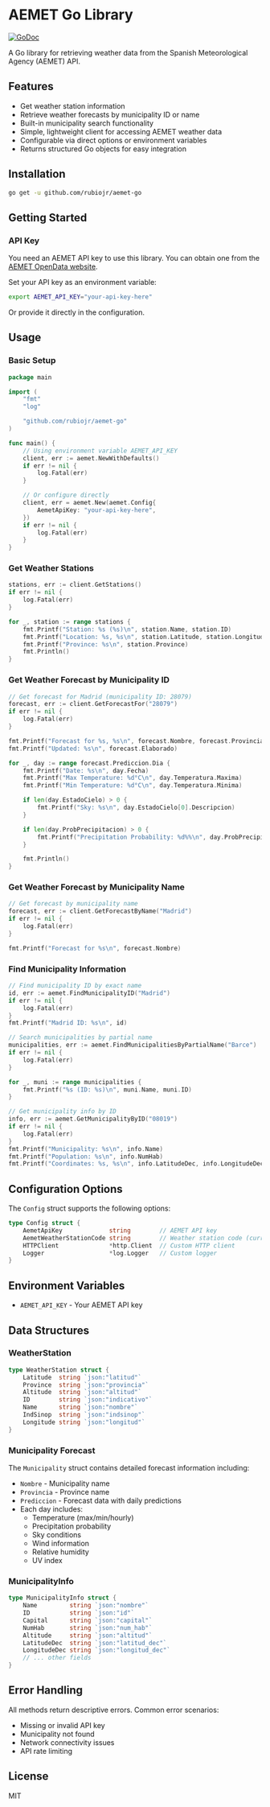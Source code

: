 # AEMET Go Library

[![GoDoc](https://godoc.org/github.com/rubiojr/aemet-go?status.svg)](https://godoc.org/github.com/rubiojr/aemet-go)

A Go library for retrieving weather data from the Spanish Meteorological Agency (AEMET) API.

## Features

- Get weather station information
- Retrieve weather forecasts by municipality ID or name
- Built-in municipality search functionality
- Simple, lightweight client for accessing AEMET weather data
- Configurable via direct options or environment variables
- Returns structured Go objects for easy integration

## Installation

```bash
go get -u github.com/rubiojr/aemet-go
```

## Getting Started

### API Key

You need an AEMET API key to use this library. You can obtain one from the [AEMET OpenData website](https://opendata.aemet.es/centrodedescargas/obtencionAPIKey).

Set your API key as an environment variable:

```bash
export AEMET_API_KEY="your-api-key-here"
```

Or provide it directly in the configuration.

## Usage

### Basic Setup

```go
package main

import (
    "fmt"
    "log"

    "github.com/rubiojr/aemet-go"
)

func main() {
    // Using environment variable AEMET_API_KEY
    client, err := aemet.NewWithDefaults()
    if err != nil {
        log.Fatal(err)
    }

    // Or configure directly
    client, err = aemet.New(aemet.Config{
        AemetApiKey: "your-api-key-here",
    })
    if err != nil {
        log.Fatal(err)
    }
}
```

### Get Weather Stations

```go
stations, err := client.GetStations()
if err != nil {
    log.Fatal(err)
}

for _, station := range stations {
    fmt.Printf("Station: %s (%s)\n", station.Name, station.ID)
    fmt.Printf("Location: %s, %s\n", station.Latitude, station.Longitude)
    fmt.Printf("Province: %s\n", station.Province)
    fmt.Println()
}
```

### Get Weather Forecast by Municipality ID

```go
// Get forecast for Madrid (municipality ID: 28079)
forecast, err := client.GetForecastFor("28079")
if err != nil {
    log.Fatal(err)
}

fmt.Printf("Forecast for %s, %s\n", forecast.Nombre, forecast.Provincia)
fmt.Printf("Updated: %s\n", forecast.Elaborado)

for _, day := range forecast.Prediccion.Dia {
    fmt.Printf("Date: %s\n", day.Fecha)
    fmt.Printf("Max Temperature: %d°C\n", day.Temperatura.Maxima)
    fmt.Printf("Min Temperature: %d°C\n", day.Temperatura.Minima)

    if len(day.EstadoCielo) > 0 {
        fmt.Printf("Sky: %s\n", day.EstadoCielo[0].Descripcion)
    }

    if len(day.ProbPrecipitacion) > 0 {
        fmt.Printf("Precipitation Probability: %d%%\n", day.ProbPrecipitacion[0].Value)
    }

    fmt.Println()
}
```

### Get Weather Forecast by Municipality Name

```go
// Get forecast by municipality name
forecast, err := client.GetForecastByName("Madrid")
if err != nil {
    log.Fatal(err)
}

fmt.Printf("Forecast for %s\n", forecast.Nombre)
```

### Find Municipality Information

```go
// Find municipality ID by exact name
id, err := aemet.FindMunicipalityID("Madrid")
if err != nil {
    log.Fatal(err)
}
fmt.Printf("Madrid ID: %s\n", id)

// Search municipalities by partial name
municipalities, err := aemet.FindMunicipalitiesByPartialName("Barce")
if err != nil {
    log.Fatal(err)
}

for _, muni := range municipalities {
    fmt.Printf("%s (ID: %s)\n", muni.Name, muni.ID)
}

// Get municipality info by ID
info, err := aemet.GetMunicipalityByID("08019")
if err != nil {
    log.Fatal(err)
}
fmt.Printf("Municipality: %s\n", info.Name)
fmt.Printf("Population: %s\n", info.NumHab)
fmt.Printf("Coordinates: %s, %s\n", info.LatitudeDec, info.LongitudeDec)
```

## Configuration Options

The `Config` struct supports the following options:

```go
type Config struct {
    AemetApiKey             string        // AEMET API key
    AemetWeatherStationCode string        // Weather station code (currently unused)
    HTTPClient              *http.Client  // Custom HTTP client
    Logger                  *log.Logger   // Custom logger
}
```

## Environment Variables

- `AEMET_API_KEY` - Your AEMET API key

## Data Structures

### WeatherStation

```go
type WeatherStation struct {
    Latitude  string `json:"latitud"`
    Province  string `json:"provincia"`
    Altitude  string `json:"altitud"`
    ID        string `json:"indicativo"`
    Name      string `json:"nombre"`
    IndSinop  string `json:"indsinop"`
    Longitude string `json:"longitud"`
}
```

### Municipality Forecast

The `Municipality` struct contains detailed forecast information including:

- `Nombre` - Municipality name
- `Provincia` - Province name
- `Prediccion` - Forecast data with daily predictions
- Each day includes:
  - Temperature (max/min/hourly)
  - Precipitation probability
  - Sky conditions
  - Wind information
  - Relative humidity
  - UV index

### MunicipalityInfo

```go
type MunicipalityInfo struct {
    Name         string `json:"nombre"`
    ID           string `json:"id"`
    Capital      string `json:"capital"`
    NumHab       string `json:"num_hab"`
    Altitude     string `json:"altitud"`
    LatitudeDec  string `json:"latitud_dec"`
    LongitudeDec string `json:"longitud_dec"`
    // ... other fields
}
```

## Error Handling

All methods return descriptive errors. Common error scenarios:

- Missing or invalid API key
- Municipality not found
- Network connectivity issues
- API rate limiting

## License

MIT
